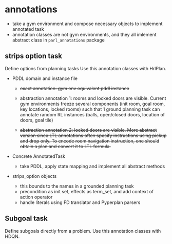# annotations
* take a gym environment and compose necessary objects to implement annotated task
* annotation classes are not gym environments, and they all imlement abstract class in `parl_annotations` package

## strips option task
Define options from planning tasks
Use this annotation classes with HrlPlan.

* PDDL domain and instance file
  * ~~exact annotation: gym env equivalent pddl instance~~
  * abstraction annotation 1: rooms and locked doors are visible. 
    Current gym environments freeze several components 
    (init room, goal room, key locations, locked rooms) such that 1 ground
    planning task can annotate random RL instances (balls, open/closed doors, location of doors, goal tile)
    
  * ~~abstraction annotation 2: locked doors are visible.
    More abstract version since LTL annotations often specify instructions using pickup and drop only.
    To encode room navigation instruction, one should obtain a plan and convert it to LTL formula.~~

* Concrete AnnotatedTask
  * take PDDL, apply state mapping and implement all abstract methods 
  
* strips_option objects
  * this bounds to the names in a grounded planning task
  * precondition as init set, effects as term_set, and add context of action operator
  * handle literals using FD translator and Pyperplan parsers
    
## Subgoal task
Define subgoals directly from a problem.
Use this annotation classes with HDQN.




